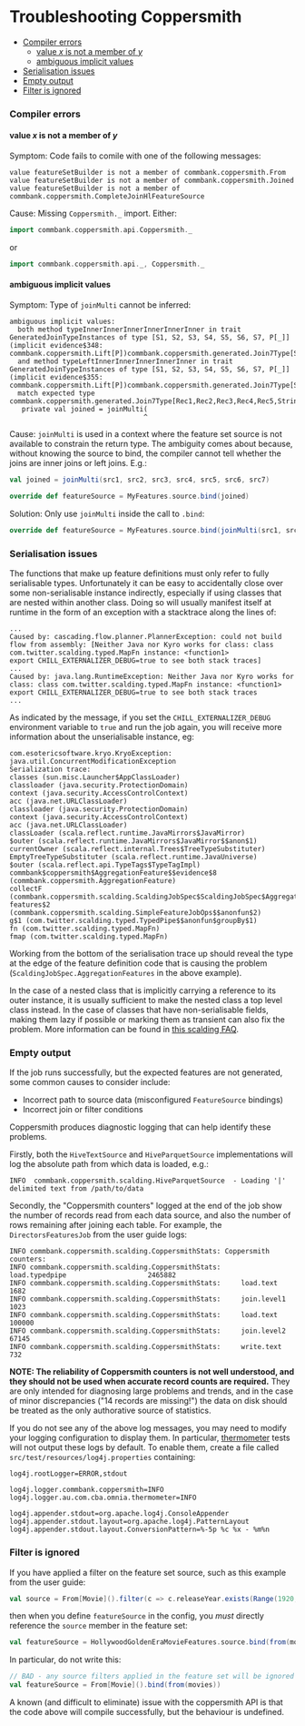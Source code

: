 Troubleshooting Coppersmith
===========================

* [Compiler errors](#compiler-errors)
  * [value *x* is not a member of *y*](#value-x-is-not-a-member-of-y)
  * [ambiguous implicit values](#ambiguous-implicit-values)
* [Serialisation issues](#serialisation-issues)
* [Empty output](#empty-output)
* [Filter is ignored](#filter-is-ignored)

### Compiler errors

#### value *x* is not a member of *y*
Symptom: Code fails to comile with one of the following messages:
```log
value featureSetBuilder is not a member of commbank.coppersmith.From
value featureSetBuilder is not a member of commbank.coppersmith.Joined
value featureSetBuilder is not a member of commbank.coppersmith.CompleteJoinHlFeatureSource
```
Cause: Missing `Coppersmith._` import. Either:
```scala
import commbank.coppersmith.api.Coppersmith._
```
or
```scala
import commbank.coppersmith.api._, Coppersmith._
```

#### ambiguous implicit values

Symptom: Type of `joinMulti` cannot be inferred:

```log
ambiguous implicit values:
  both method typeInnerInnerInnerInnerInnerInner in trait GeneratedJoinTypeInstances of type [S1, S2, S3, S4, S5, S6, S7, P[_]](implicit evidence$348: commbank.coppersmith.Lift[P])commbank.coppersmith.generated.Join7Type[S1,S2,S3,S4,S5,S6,S7,S1,S2,S3,S4,S5,S6,S7,P]
  and method typeLeftInnerInnerInnerInnerInner in trait GeneratedJoinTypeInstances of type [S1, S2, S3, S4, S5, S6, S7, P[_]](implicit evidence$355: commbank.coppersmith.Lift[P])commbank.coppersmith.generated.Join7Type[S1,S2,S3,S4,S5,S6,S7,S1,Option[S2],S3,S4,S5,S6,S7,P]
  match expected type commbank.coppersmith.generated.Join7Type[Rec1,Rec2,Rec3,Rec4,Rec5,String,Rec6,T1,T2,T3,T4,T5,T6,T7,com.twitter.scalding.typed.TypedPipe]
   private val joined = joinMulti(
                                 ^
```

Cause: `joinMulti` is used in a context where the feature set source is not available to constrain the return type. The ambiguity comes about because, without knowing the source to bind, the compiler cannot tell whether the joins are inner joins or left joins. E.g.:

```scala
val joined = joinMulti(src1, src2, src3, src4, src5, src6, src7)

override def featureSource = MyFeatures.source.bind(joined)
```

Solution: Only use `joinMulti` inside the call to `.bind`:

```scala
override def featureSource = MyFeatures.source.bind(joinMulti(src1, src2, src3, src4, src5, src6, src7))
```

### Serialisation issues

The functions that make up feature definitions must only refer to fully
serialisable types. Unfortunately it can be easy to accidentally close
over some non-serialisable instance indirectly, especially if using
classes that are nested within another class. Doing so will usually
manifest itself at runtime in the form of an exception with a stacktrace
along the lines of:

```
...
Caused by: cascading.flow.planner.PlannerException: could not build flow from assembly: [Neither Java nor Kyro works for class: class com.twitter.scalding.typed.MapFn instance: <function1>
export CHILL_EXTERNALIZER_DEBUG=true to see both stack traces]
...
Caused by: java.lang.RuntimeException: Neither Java nor Kyro works for class: class com.twitter.scalding.typed.MapFn instance: <function1>
export CHILL_EXTERNALIZER_DEBUG=true to see both stack traces
...
```

As indicated by the message, if you set the `CHILL_EXTERNALIZER_DEBUG` environment variable to `true` and run the job again, you will receive more information about the unserialisable instance, eg:

```
com.esotericsoftware.kryo.KryoException: java.util.ConcurrentModificationException
Serialization trace:
classes (sun.misc.Launcher$AppClassLoader)
classloader (java.security.ProtectionDomain)
context (java.security.AccessControlContext)
acc (java.net.URLClassLoader)
classloader (java.security.ProtectionDomain)
context (java.security.AccessControlContext)
acc (java.net.URLClassLoader)
classLoader (scala.reflect.runtime.JavaMirrors$JavaMirror)
$outer (scala.reflect.runtime.JavaMirrors$JavaMirror$$anon$1)
currentOwner (scala.reflect.internal.Trees$TreeTypeSubstituter)
EmptyTreeTypeSubstituter (scala.reflect.runtime.JavaUniverse)
$outer (scala.reflect.api.TypeTags$TypeTagImpl)
commbank$coppersmith$AggregationFeature$$evidence$8 (commbank.coppersmith.AggregationFeature)
collectF (commbank.coppersmith.scalding.ScaldingJobSpec$ScaldingJobSpec$AggregationFeatures$)
features$2 (commbank.coppersmith.scalding.SimpleFeatureJobOps$$anonfun$2)
g$1 (com.twitter.scalding.typed.TypedPipe$$anonfun$groupBy$1)
fn (com.twitter.scalding.typed.MapFn)
fmap (com.twitter.scalding.typed.MapFn)
```

Working from the bottom of the serialisation trace up should reveal the
type at the edge of the feature definition code that is causing the
problem (`ScaldingJobSpec.AggregationFeatures` in the above example).

In the case of a nested class that is implicitly carrying a reference to
its outer instance, it is usually sufficient to make the nested class a
top level class instead. In the case of classes that have
non-serialisable fields, making them lazy if possible or marking
them as transient can also fix the problem. More information can be
found in [this scalding FAQ](https://github.com/twitter/scalding/wiki/Frequently-asked-questions#q-im-getting-a-notserializableexception-on-hadoop-job-submission).


### Empty output

If the job runs successfully, but the expected features are not generated,
some common causes to consider include:

* Incorrect path to source data (misconfigured `FeatureSource` bindings)
* Incorrect join or filter conditions

Coppersmith produces diagnostic logging that can help identify these problems.

Firstly, both the `HiveTextSource` and `HiveParquetSource`
implementations will log the absolute path from which data is loaded, e.g.:

```
INFO  commbank.coppersmith.scalding.HiveParquetSource  - Loading '|' delimited text from /path/to/data
```

Secondly, the "Coppersmith counters" logged at the end of the job
show the number of records read from each data source, and also the
number of rows remaining after joining each table.
For example, the `DirectorsFeaturesJob` from the user guide logs:

```
INFO commbank.coppersmith.scalding.CoppersmithStats: Coppersmith counters:
INFO commbank.coppersmith.scalding.CoppersmithStats:     load.typedpipe                    2465882
INFO commbank.coppersmith.scalding.CoppersmithStats:     load.text                            1682
INFO commbank.coppersmith.scalding.CoppersmithStats:     join.level1                          1023
INFO commbank.coppersmith.scalding.CoppersmithStats:     load.text                          100000
INFO commbank.coppersmith.scalding.CoppersmithStats:     join.level2                         67145
INFO commbank.coppersmith.scalding.CoppersmithStats:     write.text                            732
```

**NOTE: The reliability of Coppersmith counters is not well understood,
and they should not be used when accurate record counts are required.**
They are only intended for diagnosing large problems and trends,
and in the case of minor discrepancies ("14 records are missing!")
the data on disk should be treated as the only authorative source of statistics.

If you do not see any of the above log messages,
you may need to modify your logging configuration to display them.
In particular, [thermometer] tests will not output these logs by default.
To enable them, create a file called `src/test/resources/log4j.properties` containing:

```properties
log4j.rootLogger=ERROR,stdout

log4j.logger.commbank.coppersmith=INFO
log4j.logger.au.com.cba.omnia.thermometer=INFO

log4j.appender.stdout=org.apache.log4j.ConsoleAppender
log4j.appender.stdout.layout=org.apache.log4j.PatternLayout
log4j.appender.stdout.layout.ConversionPattern=%-5p %c %x - %m%n
```


### Filter is ignored

If you have applied a filter on the feature set source,
such as this example from the user guide:

```scala
val source = From[Movie]().filter(c => c.releaseYear.exists(Range(1920, 1965).contains(_)))
```

then when you define `featureSource` in the config,
you *must* directly reference the `source` member in the feature set:

```scala
val featureSource = HollywoodGoldenEraMovieFeatures.source.bind(from(movies))
```

In particular, do not write this:

```scala
// BAD - any source filters applied in the feature set will be ignored
val featureSource = From[Movie]().bind(from(movies))
```

A known (and difficult to eliminate) issue with the coppersmith API
is that the code above will compile successfully,
but the behaviour is undefined.


[thermometer]: https://github.com/CommBank/thermometer
